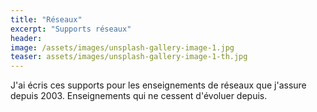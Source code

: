 ```yaml
---
title: "Réseaux"
excerpt: "Supports réseaux"
header:
image: /assets/images/unsplash-gallery-image-1.jpg
teaser: assets/images/unsplash-gallery-image-1-th.jpg
---
```


J'ai écris ces supports pour les enseignements de réseaux que j'assure depuis 2003. Enseignements qui ne cessent d'évoluer depuis.


